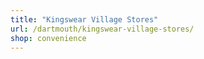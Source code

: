 ```yaml
---
title: "Kingswear Village Stores"
url: /dartmouth/kingswear-village-stores/
shop: convenience
---
```

